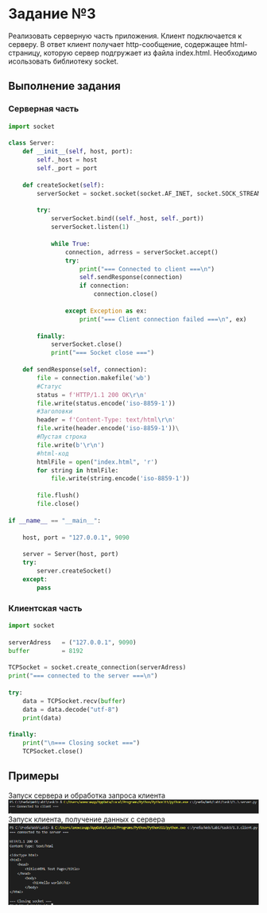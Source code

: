 # Задание №3

Реализовать серверную часть приложения. Клиент подключается к серверу. В ответ
клиент получает http-сообщение, содержащее html-страницу, которую сервер
подгружает из файла index.html. Необходимо исользовать библиотеку socket.

## Выполнение задания
### Серверная часть

```py
import socket

class Server:
	def __init__(self, host, port):
		self._host = host
		self._port = port

	def createSocket(self):
		serverSocket = socket.socket(socket.AF_INET, socket.SOCK_STREAM)
		
		try:
			serverSocket.bind((self._host, self._port))
			serverSocket.listen(1)

			while True:
				connection, adrress = serverSocket.accept()
				try:
					print("=== Connected to client ===\n")
					self.sendResponse(connection)
					if connection:
						connection.close()

				except Exception as ex:
					print("=== Client connection failed ===\n", ex)

		finally:
			serverSocket.close()
			print("=== Socket close ===")

	def sendResponse(self, connection):
		file = connection.makefile('wb')
		#Статус
		status = f'HTTP/1.1 200 OK\r\n'
		file.write(status.encode('iso-8859-1'))
		#Заголовки
		header = f'Content-Type: text/html\r\n'
		file.write(header.encode('iso-8859-1'))\
		#Пустая строка
		file.write(b'\r\n')
		#html-код
		htmlFile = open("index.html", 'r')
		for string in htmlFile:
			file.write(string.encode('iso-8859-1'))

		file.flush()
		file.close()

if __name__ == "__main__":
	
	host, port = "127.0.0.1", 9090

	server = Server(host, port)
	try:
		server.createSocket()
	except:
		pass
```

### Клиентская часть

```py
import socket

serverAdress   = ("127.0.0.1", 9090)
buffer         = 8192

TCPSocket = socket.create_connection(serverAdress)
print("=== connected to the server ===\n")
 
try:
    data = TCPSocket.recv(buffer)
    data = data.decode("utf-8")
    print(data)
 
finally:
    print("\n=== Closing socket ===")
    TCPSocket.close()
```

## Примеры

Запуск сервера и обработка запроса клиента
![Пример задания 3.1](pic/task3_serverAfterConnection.png)
Запуск клиента, получение данных с сервера
![Пример задания 3.2](pic/task3_startClient.png)
